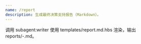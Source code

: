 ```yaml
---
name: /report
description: 生成最终决策支持报告（Markdown）。
---
```

调用 subagent:writer 使用 templates/report.md.hbs 渲染，输出 reports/<date>-<slug>.md。
